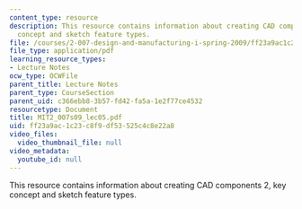 ```yaml
---
content_type: resource
description: This resource contains information about creating CAD components 2, key
  concept and sketch feature types.
file: /courses/2-007-design-and-manufacturing-i-spring-2009/ff23a9ac1c23c8f9df53525c4c8e22a8_MIT2_007s09_lec05.pdf
file_type: application/pdf
learning_resource_types:
- Lecture Notes
ocw_type: OCWFile
parent_title: Lecture Notes
parent_type: CourseSection
parent_uid: c366ebb8-3b57-fd42-fa5a-1e2f77ce4532
resourcetype: Document
title: MIT2_007s09_lec05.pdf
uid: ff23a9ac-1c23-c8f9-df53-525c4c8e22a8
video_files:
  video_thumbnail_file: null
video_metadata:
  youtube_id: null
---
```

This resource contains information about creating CAD components 2, key concept and sketch feature types.

